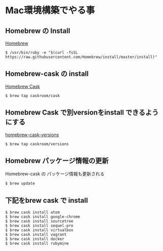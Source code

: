 # Mac環境構築でやる事

## Homebrew の Install

[Homebrew](http://brew.sh/index_ja.html)

```
$ /usr/bin/ruby -e "$(curl -fsSL https://raw.githubusercontent.com/Homebrew/install/master/install)"
```

## Homebrew-cask の install

[Homebrew Cask](https://caskroom.github.io/)

```
$ brew tap caskroom/cask
```

## Homebrew Cask で別versionをinstall できるようにする

[homebrew-cask-versions](https://github.com/caskroom/homebrew-versions)

```
$ brew tap caskroom/versions
```

## Homebrew パッケージ情報の更新

Homebrew-cask の パッケージ情報も更新される

```
$ brew update
```

## 下記をbrew cask で install

```
$ brew cask install atom
$ brew cask install google-chrome
$ brew cask install sourcetree
$ brew cask install sequel-pro
$ brew cask install virtualbox
$ brew cask install vagrant
$ brew cask install docker
$ brew cask install rubymine
```

